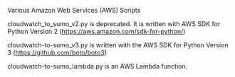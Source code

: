 Various Amazon Web Services (AWS) Scripts



cloudwatch_to_sumo_v2.py is deprecated. It is written with AWS SDK for Python Version 2 (https://aws.amazon.com/sdk-for-python/)

cloudwatch-to-sumo_v3.py is written with the AWS SDK for Python Version 3 (https://github.com/boto/boto3)

cloudwatch-to-sumo_lambda.py is an AWS Lambda function.



